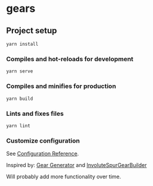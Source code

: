 # gears

## Project setup
```
yarn install
```

### Compiles and hot-reloads for development
```
yarn serve
```

### Compiles and minifies for production
```
yarn build
```

### Lints and fixes files
```
yarn lint
```

### Customize configuration
See [Configuration Reference](https://cli.vuejs.org/config/).

Inspired by:
  [Gear Generator](https://geargenerator.com)
and 
[InvoluteSpurGearBuilder](http://www.hessmer.org/gears/InvoluteSpurGearBuilder.html?circularPitch=8&pressureAngle=20&clearance=0.05&backlash=0.05&profileShift=0&gear1ToothCount=30&gear1CenterHoleDiamater=4&gear2ToothCount=8&gear2CenterHoleDiamater=4&showOption=3)


Will probably add more functionality over time.
